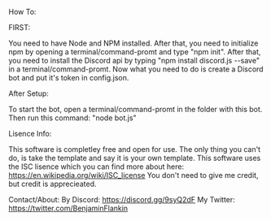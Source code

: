 How To:

FIRST:

You need to have Node and NPM installed.
After that, you need to initialize npm by opening a terminal/command-promt and type "npm init".
After that, you need to install the Discord api by typing "npm install discord.js --save" in a terminal/command-promt.
Now what you need to do is create a Discord bot and put it's token in config.json.

After Setup:

To start the bot, open a terminal/command-promt in the folder with this bot. Then run this command: "node bot.js"


Lisence Info: 

This software is completley free and open for use. The only thing you can't do, is take the template and say it is your own template. 
This software uses the ISC lisence which you can find more about here: https://en.wikipedia.org/wiki/ISC_license
You don't need to give me credit, but credit is apprecieated.


Contact/About:
By Discord: https://discord.gg/9syQ2dF
My Twitter: https://twitter.com/BenjaminFlankin

